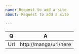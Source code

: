 ```yaml
---
name: Request to add a site
about: Request to add a site

---
```


Q | A
---|---
Url | http://manga/url/here
